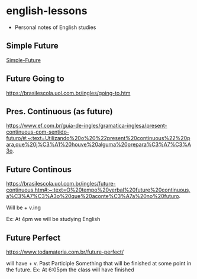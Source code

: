 # english-lessons
- Personal notes of English studies

## Simple Future
[Simple-Future](https://www.educamaisbrasil.com.br/enem/ingles/simple-future)

## Future Going to
https://brasilescola.uol.com.br/ingles/going-to.htm

## Pres. Continuous (as future)
https://www.ef.com.br/guia-de-ingles/gramatica-inglesa/present-continuous-com-sentido-futuro/#:~:text=Utilizando%20o%20%22present%20continuous%22%20para,que%20j%C3%A1%20houve%20alguma%20prepara%C3%A7%C3%A3o.

## Future Continous
https://brasilescola.uol.com.br/ingles/future-continuous.htm#:~:text=O%20tempo%20verbal%20future%20continuous,a%C3%A7%C3%A3o%20que%20aconte%C3%A7a%20no%20futuro.

Will be + v.ing

Ex: At 4pm we will be studying English

## Future Perfect
https://www.todamateria.com.br/future-perfect/

will have + v. Past Participle
Something that will be finished at some point in the future.
Ex: At 6:05pm the class will have finished
